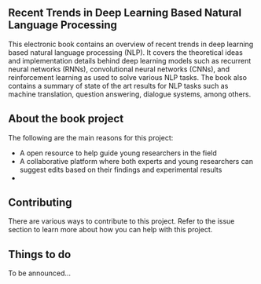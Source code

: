 ## Recent Trends in Deep Learning Based Natural Language Processing
This electronic book contains an overview of recent trends in deep learning based natural language processing (NLP). It covers the theoretical ideas and implementation details behind deep learning models such as recurrent neural networks (RNNs), convolutional neural networks (CNNs), and reinforcement learning as used to solve various NLP tasks. The book also contains a summary of state of the art results for NLP tasks such as machine translation, question answering, dialogue systems, among others. 

## About the book project
The following are the main reasons for this project:
- A open resource to help guide young researchers in the field
- A collaborative platform where both experts and young researchers can suggest edits based on their findings and experimental results
- 

## Contributing
There are various ways to contribute to this project. Refer to the issue section to learn more about how you can help with this project.

## Things to do
To be announced...